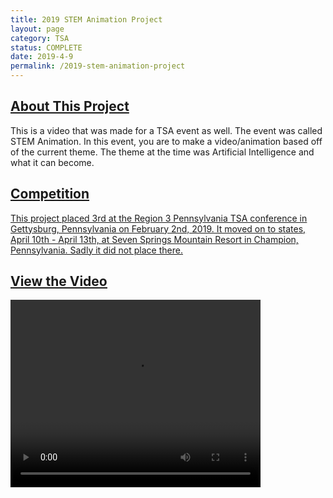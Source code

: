 ```yaml
---
title: 2019 STEM Animation Project
layout: page
category: TSA
status: COMPLETE
date: 2019-4-9
permalink: /2019-stem-animation-project
---
```


## <u>About This Project</u>

This is a video that was made for a TSA event as well.  The event was called STEM Animation.  In this event, you are to make a video/animation based off of the current theme.  The theme at the time was Artificial Intelligence and what it can become.

## <u>Competition<u>

This project placed 3rd at the Region 3 Pennsylvania TSA conference in Gettysburg, Pennsylvania on February 2nd, 2019.  It moved on to states, April 10th - April 13th, at Seven Springs Mountain Resort in Champion, Pennsylvania. Sadly it did not place there.

## <u>View the Video</u>

<video width="400" height="300" controls>
  <source src="https://www.bradykondek.ga/videos/2019-stem-animation.mp4" type="video/mp4">
  Your browser does not support displaying videos through HTML.
</video>
